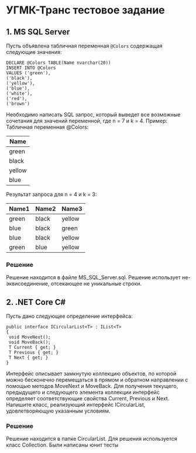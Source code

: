 # УГМК-Транс тестовое задание
## 1. MS SQL Server
Пусть объявлена табличная переменная `@Colors` содержащая следующие значения:
```
DECLARE @Colors TABLE(Name nvarchar(20))
INSERT INTO @Colors
VALUES ('green'),
('black'),
('yellow'),
('blue'),
('white'),
('red'),
('brown')
```
Необходимо написать SQL запрос, который выведет все возможные сочетания для значений переменной, где n = 7 и k = 4.
Пример:
Табличная переменная @Colors:

| Name   |
|--------|
| green  |
| black  |
| yellow |
| blue   |

Результат запроса для n = 4 и k = 3:

| Name1 | Name2 | Name3  |
|-------|-------|--------|
| green | black | yellow |
| blue  | black | green  |
| blue  | black | yellow |
| green | blue  | yellow |

### Решение
Решение находится в файле MS_SQL_Server.sql. Решение использует не-эквисоединение, отсекающее не уникальные строки.

## 2. .NET Core C#
Пусть дано следующее определение интерфейса:
```
public interface ICircularList<T> : IList<T>
{
 void MoveNext();
 void MoveBack();
 T Current { get; }
 T Previous { get; }
 T Next { get; }
}
```
Интерфейс описывает замкнутую коллекцию объектов, по которой можно бесконечно перемещаться в прямом и обратном направлении с помощью методов MoveNext и
MoveBack.
Для получения текущего, предыдущего и следующего элемента коллекции интерфейс определяет соответствующие свойства Current, Previous и Next.
Напишите класс, реализующий интерфейс ICircularList<T>, удовлетворяющую указанным условиям.
### Решение
Решение находится в папке CircularList. Для решения используется класс Collection<T>. Были написаны юнит тесты